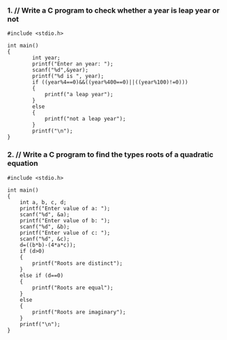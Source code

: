 ### 1. // Write a C program to check whether a year is leap year or not
	
	#include <stdio.h>
	
	int main()
	{
	        int year;
	        printf("Enter an year: ");
	        scanf("%d",&year);
	        printf("%d is ", year);
	        if ((year%4==0)&&((year%400==0)||((year%100)!=0)))
	        {
	        	printf("a leap year");
	        }
	        else
	        {
	        	printf("not a leap year");
	        }
	        printf("\n");
	}
	
	


### 2. // Write a C program to find the types roots of a quadratic equation
	
	#include <stdio.h>
	
	int main()
	{
	    int a, b, c, d;
	    printf("Enter value of a: ");
	    scanf("%d", &a);
	    printf("Enter value of b: ");
	    scanf("%d", &b);
	    printf("Enter value of c: ");
	    scanf("%d", &c);
	    d=((b*b)-(4*a*c));
	    if (d>0)
	    {
	        printf("Roots are distinct");
	    }
	    else if (d==0)
	    {
	        printf("Roots are equal");
	    }
	    else
	    {
	        printf("Roots are imaginary");
	    }
	    printf("\n");
	}



